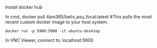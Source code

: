 Install docker hub

In cmd,
    docker pull 4am365/beliv_asu_focal:latest #This pulls the most recent custom docker image to your host system.

    docker run -p 5900:5900 -it ubuntu-desktop

In VNC Viewer, connect to:
    localhost:5900